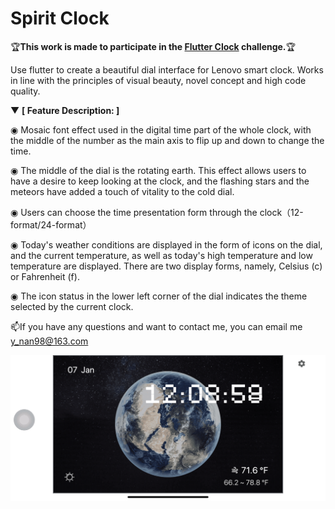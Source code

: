 # Spirit Clock


🏆**This work is made to participate in the [Flutter Clock](https://flutter.dev/clock) challenge.**🏆


Use flutter to create a beautiful dial interface for Lenovo smart clock.
Works in line with the principles of visual beauty, novel concept and high code quality.


▼ **[ Feature Description: ]**

◉ Mosaic font effect used in the digital time part of the whole clock, with the middle of the number as the main axis to flip up and down to change the time.

◉ The middle of the dial is the rotating earth. This effect allows users to have a desire to keep looking at the clock, and the flashing stars and the meteors have added a touch of vitality to the cold dial.

◉ Users can choose the time presentation form through the clock（12-format/24-format）

◉ Today's weather conditions are displayed in the form of icons on the dial, and the current temperature, as well as today's high temperature and low temperature are displayed. There are two display forms, namely, Celsius (c) or Fahrenheit (f).

◉ The icon status in the lower left corner of the dial indicates the theme selected by the current clock.


📫If you have any questions and want to contact me, you can email me y_nan98@163.com

<div align=center>
	<img src='img/spirit_clock.gif' width='550'>
</div>